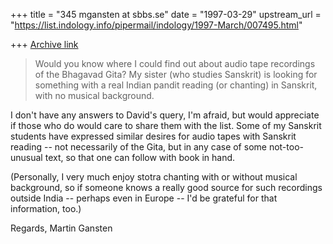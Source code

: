+++
title = "345 mgansten at sbbs.se"
date = "1997-03-29"
upstream_url = "https://list.indology.info/pipermail/indology/1997-March/007495.html"

+++
[Archive link](https://list.indology.info/pipermail/indology/1997-March/007495.html)

>Would you know where I could find out about audio tape
>recordings of the Bhagavad Gita? My sister (who studies Sanskrit) is
>looking for something with a real Indian pandit reading (or chanting)
>in Sanskrit, with no musical background. 

I don't have any answers to David's query, I'm afraid, but would appreciate
if those who do would care to share them with the list. Some of my Sanskrit
students have expressed similar desires for audio tapes with Sanskrit
reading -- not necessarily of the Gita, but in any case of some
not-too-unusual text, so that one can follow with book in hand.

(Personally, I very much enjoy stotra chanting with or without musical
background, so if someone knows a really good source for such recordings
outside India -- perhaps even in Europe -- I'd be grateful for that
information, too.)

Regards,
Martin Gansten





